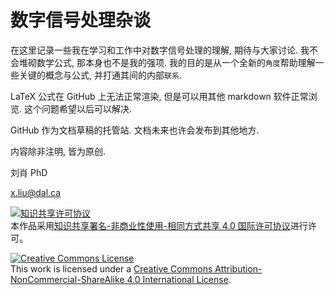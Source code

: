 # 数字信号处理杂谈

在这里记录一些我在学习和工作中对数字信号处理的理解, 期待与大家讨论.
我不会堆砌数学公式, 那本身也不是我的强项.
我的目的是从一个全新的`角度`帮助理解一些关键的概念与公式, 并打通其间的内部`联系`.


LaTeX 公式在 GitHub 上无法正常渲染, 但是可以用其他 markdown 软件正常浏览.
这个问题希望以后可以解决.

GitHub 作为文档草稿的托管站. 
文档未来也许会发布到其他地方.

内容除非注明, 皆为原创.

刘肖 PhD

x.liu@dal.ca

<a rel="license" href="http://creativecommons.org/licenses/by-nc-sa/4.0/"><img alt="知识共享许可协议" style="border-width:0" src="https://i.creativecommons.org/l/by-nc-sa/4.0/88x31.png" /></a><br />本作品采用<a rel="license" href="http://creativecommons.org/licenses/by-nc-sa/4.0/">知识共享署名-非商业性使用-相同方式共享 4.0 国际许可协议</a>进行许可。

<a rel="license" href="http://creativecommons.org/licenses/by-nc-sa/4.0/"><img alt="Creative Commons License" style="border-width:0" src="https://i.creativecommons.org/l/by-nc-sa/4.0/88x31.png" /></a><br />This work is licensed under a <a rel="license" href="http://creativecommons.org/licenses/by-nc-sa/4.0/">Creative Commons Attribution-NonCommercial-ShareAlike 4.0 International License</a>.
